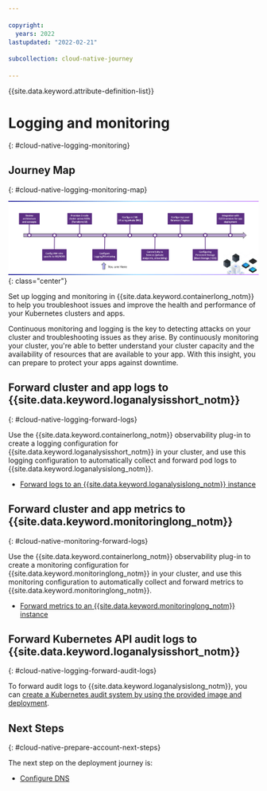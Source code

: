 ```yaml
---

copyright:
  years: 2022
lastupdated: "2022-02-21"

subcollection: cloud-native-journey

---
```


{{site.data.keyword.attribute-definition-list}}

# Logging and monitoring
{: #cloud-native-logging-monitoring}

## Journey Map
{: #cloud-native-logging-monitoring-map}

![Architecture](images/logging/journey-map.png){: class="center"}

Set up logging and monitoring in {{site.data.keyword.containerlong_notm}} to help you troubleshoot issues and improve the health and performance of your Kubernetes clusters and apps.

Continuous monitoring and logging is the key to detecting attacks on your cluster and troubleshooting issues as they arise. By continuously monitoring your cluster, you're able to better understand your cluster capacity and the availability of resources that are available to your app. With this insight, you can prepare to protect your apps against downtime.

## Forward cluster and app logs to {{site.data.keyword.loganalysisshort_notm}}
{: #cloud-native-logging-forward-logs}

Use the {{site.data.keyword.containerlong_notm}} observability plug-in to create a logging configuration for {{site.data.keyword.loganalysisshort_notm}} in your cluster, and use this logging configuration to automatically collect and forward pod logs to {{site.data.keyword.loganalysislong_notm}}.

- [Forward logs to an {{site.data.keyword.loganalysislong_notm}} instance](https://{DomainName}/docs/containers?topic=containers-health#logging)

## Forward cluster and app metrics to {{site.data.keyword.monitoringlong_notm}}
{: #cloud-native-monitoring-forward-logs}

Use the {{site.data.keyword.containerlong_notm}} observability plug-in to create a monitoring configuration for {{site.data.keyword.monitoringlong_notm}} in your cluster, and use this monitoring configuration to automatically collect and forward metrics to {{site.data.keyword.monitoringlong_notm}}.

- [Forward metrics to an {{site.data.keyword.monitoringlong_notm}} instance](https://{DomainName}/docs/containers?topic=containers-health-monitor#monitoring)

## Forward Kubernetes API audit logs to {{site.data.keyword.loganalysisshort_notm}}
{: #cloud-native-logging-forward-audit-logs}

To forward audit logs to {{site.data.keyword.loganalysislong_notm}}, you can [create a Kubernetes audit system by using the provided image and deployment](https://{DomainName}/docs/containers?topic=containers-health-audit#audit-api-server-la).

## Next Steps
{: #cloud-native-prepare-account-next-steps}

The next step on the deployment journey is:
* [Configure DNS](/docs/cloud-native-journey?topic=cloud-native-journey-configure-dns)